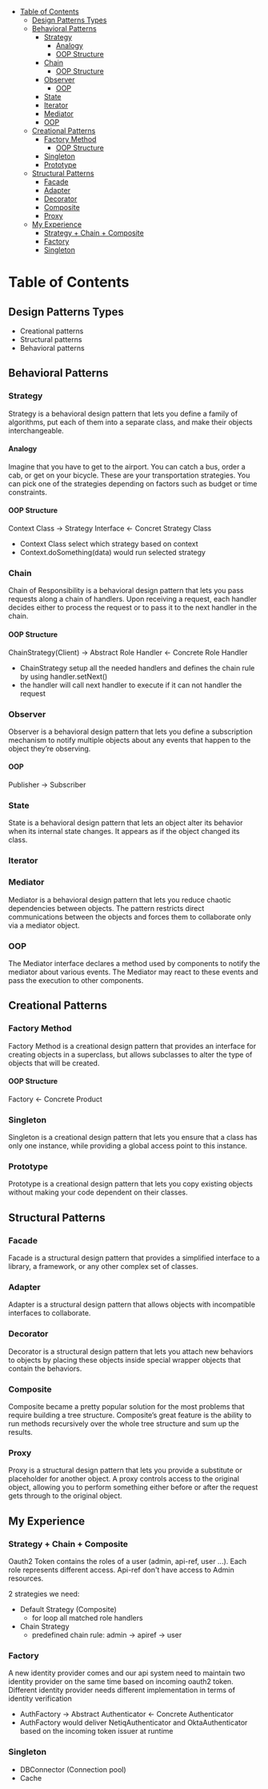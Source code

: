 
- [Table of Contents](#table-of-contents)
  - [Design Patterns Types](#design-patterns-types)
  - [Behavioral Patterns](#behavioral-patterns)
    - [Strategy](#strategy)
      - [Analogy](#analogy)
      - [OOP Structure](#oop-structure)
    - [Chain](#chain)
      - [OOP Structure](#oop-structure-1)
    - [Observer](#observer)
      - [OOP](#oop)
    - [State](#state)
    - [Iterator](#iterator)
    - [Mediator](#mediator)
    - [OOP](#oop-1)
  - [Creational Patterns](#creational-patterns)
    - [Factory Method](#factory-method)
      - [OOP Structure](#oop-structure-2)
    - [Singleton](#singleton)
    - [Prototype](#prototype)
  - [Structural Patterns](#structural-patterns)
    - [Facade](#facade)
    - [Adapter](#adapter)
    - [Decorator](#decorator)
    - [Composite](#composite)
    - [Proxy](#proxy)
  - [My Experience](#my-experience)
    - [Strategy + Chain + Composite](#strategy--chain--composite)
    - [Factory](#factory)
    - [Singleton](#singleton-1)


# Table of Contents
## Design Patterns Types
- Creational patterns
- Structural patterns
- Behavioral patterns

## Behavioral Patterns
### Strategy
Strategy is a behavioral design pattern that lets you define a family of algorithms, put each of them into a separate class, and make their objects interchangeable.

#### Analogy
Imagine that you have to get to the airport. You can catch a bus, order a cab, or get on your bicycle. These are your transportation strategies. You can pick one of the strategies depending on factors such as budget or time constraints.

#### OOP Structure
Context Class -> Strategy Interface <- Concret Strategy Class

- Context Class select which strategy based on context
- Context.doSomething(data) would run selected strategy


### Chain
Chain of Responsibility is a behavioral design pattern that lets you pass requests along a chain of handlers. Upon receiving a request, each handler decides either to process the request or to pass it to the next handler in the chain.

#### OOP Structure
ChainStrategy(Client) -> Abstract Role Handler <- Concrete Role Handler

- ChainStrategy setup all the needed handlers and defines the chain rule by using handler.setNext()
- the handler will call next handler to execute if it can not handler the request


### Observer
Observer is a behavioral design pattern that lets you define a subscription mechanism to notify multiple objects about any events that happen to the object they’re observing.

#### OOP
Publisher -> Subscriber

### State
State is a behavioral design pattern that lets an object alter its behavior when its internal state changes. It appears as if the object changed its class.

### Iterator 

### Mediator
Mediator is a behavioral design pattern that lets you reduce chaotic dependencies between objects. The pattern restricts direct communications between the objects and forces them to collaborate only via a mediator object.

### OOP
The Mediator interface declares a method used by components to notify the
mediator about various events. The Mediator may react to these events and
pass the execution to other components.

## Creational Patterns
### Factory Method
Factory Method is a creational design pattern that provides an interface for creating objects in a superclass, but allows subclasses to alter the type of objects that will be created.

####  OOP Structure
Factory <- Concrete Product

### Singleton
Singleton is a creational design pattern that lets you ensure that a class has only one instance, while providing a global access point to this instance.

### Prototype
Prototype is a creational design pattern that lets you copy existing objects without making your code dependent on their classes.

## Structural Patterns
### Facade
Facade is a structural design pattern that provides a simplified interface to a library, a framework, or any other complex set of classes.

### Adapter
Adapter is a structural design pattern that allows objects with incompatible interfaces to collaborate.

### Decorator
Decorator is a structural design pattern that lets you attach new behaviors to objects by placing these objects inside special wrapper objects that contain the behaviors.

### Composite
Composite became a pretty popular solution for the most problems that require building a tree structure. Composite’s great feature is the ability to run methods recursively over the whole tree structure and sum up the results.

### Proxy
Proxy is a structural design pattern that lets you provide a substitute or placeholder for another object. A proxy controls access to the original object, allowing you to perform something either before or after the request gets through to the original object.

## My Experience
### Strategy + Chain + Composite

Oauth2 Token contains the roles of a user (admin, api-ref, user ...). Each role represents different access. Api-ref don't have access to Admin resources.

2 strategies we need: 

- Default Strategy (Composite)
  - for loop all matched role handlers
- Chain Strategy
  - predefined chain rule: admin -> apiref -> user


### Factory
A new identity provider comes and our api system need to maintain two identity provider on the same time based on incoming oauth2 token. Different identity provider needs different implementation in terms of identity verification

- AuthFactory -> Abstract Authenticator <- Concrete Authenticator
- AuthFactory would deliver NetiqAuthenticator and OktaAuthenticator based on the incoming token issuer at runtime


### Singleton
- DBConnector (Connection pool)
- Cache



